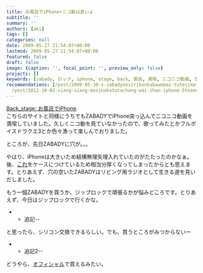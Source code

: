```yaml
---
title: お風呂でiPhone+ニコ動は良いよ
subtitle: ''
summary: ''
authors: [aki]
tags: []
categories: null
date: 2009-05-27 21:54:07+00:00
lastmod: 2009-05-27 21:54:07+00:00
featured: false
draft: false
image: {caption: '', focal_point: '', preview_only: false}
projects: []
keywords: [zabady, ロック, iphone, stage, back, 風呂, 満喫, ニコニコ動画, 悩み, 交換]
recommendations: [/post/2009-05-30-x-zabadynosirikonkabawomai-tutesimatuta/, /post/2016-12-17-iphone-6snobatuterijiao-huan-nihadian-hua-sapoto-plus-ekusupuresujiao-huan-gaosusume/,
  /post/2012-10-02-xiang-xiang-mosinakatutachang-wai-zhan-iphone-5toandroidnodui-jue-gakonnatokoromade-number-teamiphone-to-number-teamdroid-nozhan-i/]
---
```

[Back\_stage: お風呂でiPhone](http://openart.de-blog.jp/back_stage/2008/12/iphone_78ab.html).  
こちらのサイトと同様にうちでもZABADYでiPhone突っ込んでニコニコ動画を満喫していました。久しくニコ動を見ていなかったので、歌ってみたとかフルボイスドラクエ3とか色々漁って楽しんでおりました。

ところが、先日ZABADYに穴が。。。

やはり、iPhoneは大きいため結構無理矢理入れていたのがたたったのかなぁ。後、[これ](http://www.amazon.co.jp/%E3%83%91%E3%83%AF%E3%83%BC%E3%82%B5%E3%83%9D%E3%83%BC%E3%83%88-%E3%82%AF%E3%83%AA%E3%82%B9%E3%82%BF%E3%83%AB%E3%82%B8%E3%83%A3%E3%82%B1%E3%83%83%E3%83%88%E3%82%BB%E3%83%83%E3%83%88-iPhone-3G-PPK-51/dp/B001F70X2W)をケースにつけているため相当分厚くなってしまったからとも思えます。とりあえず、穴の空いたZABADYはリビング用ラジオとして生きる道を見いだしました。

もう一個ZABADYを買うか、ジップロックで頑張るかが悩みどころです。とりあえず、今日はジップロックで行くかな。

- 
  - 追記--

と思ったら、シリコン交換できるらしい。でも、買うところがみつからないー

- 
  - 追記2--

どうやら、[オフィシャル](http://www.twinbird.jp/afterparts/items/avj122.html)で買えるみたい。


